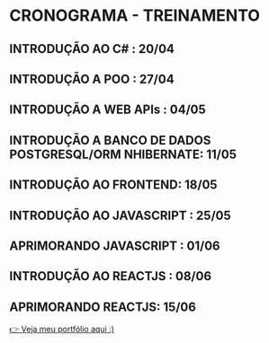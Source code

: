 # CRONOGRAMA - TREINAMENTO

## INTRODUÇÃO AO C# : 20/04
## INTRODUÇÃO A POO : 27/04
## INTRODUÇÃO A WEB APIs : 04/05
## INTRODUÇÃO A BANCO DE DADOS POSTGRESQL/ORM NHIBERNATE: 11/05
## INTRODUÇÃO AO FRONTEND: 18/05
## INTRODUÇÃO AO JAVASCRIPT : 25/05
## APRIMORANDO JAVASCRIPT : 01/06
## INTRODUÇÃO AO REACTJS : 08/06
## APRIMORANDO REACTJS: 15/06

[👉 Veja meu portfólio aqui :)](https://samubarreto.github.io/Portfolio/)<br>